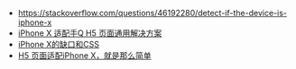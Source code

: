 - https://stackoverflow.com/questions/46192280/detect-if-the-device-is-iphone-x
- [iPhone X 适配手Q H5 页面通用解决方案](https://cloud.tencent.com/community/article/686372)
- [iPhone X的缺口和CSS](http://web.jobbole.com/92448/)
- [H5 页面适配iPhone X，就是那么简单](https://juejin.im/post/5d6cb884f265da03ae788f28)
